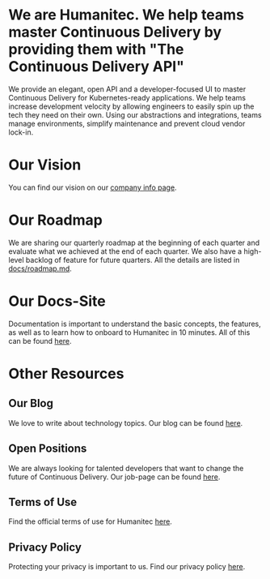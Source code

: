 # We are Humanitec. We help teams master Continuous Delivery by providing them with "The Continuous Delivery API"

We provide an elegant, open API and a developer-focused UI to master Continuous Delivery for Kubernetes-ready applications. We help teams increase development velocity by allowing engineers to easily spin up the tech they need on their own. Using our abstractions and integrations, teams manage environments, simplify maintenance and prevent cloud vendor lock-in.

# Our Vision 

You can find our vision on our [company info page](https://humanitec.com/company).

# Our Roadmap 
We are sharing our quarterly roadmap at the beginning of each quarter and evaluate what we achieved at the end of each quarter. We also have a high-level backlog of feature for future quarters. All the details are listed in [docs/roadmap.md](docs/roadmap.md).

# Our Docs-Site 
Documentation is important to understand the basic concepts, the features, as well as to learn how to onboard to Humanitec in 10 minutes. All of this can be found [here](https://docs.humanitec.com).

# Other Resources

## Our Blog

We love to write about technology topics. Our blog can be found [here](https://humanitec.com/blog).

## Open Positions

We are always looking for talented developers that want to change the future of Continuous Delivery. Our job-page can be found [here](https://humanitec.com/open-positions).

## Terms of Use

Find the official terms of use for Humanitec [here](https://humanitec.com/terms-and-conditions).

## Privacy Policy

Protecting your privacy is important to us. Find our privacy policy [here](https://humanitec.com/privacy-policy).
